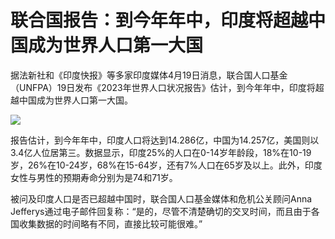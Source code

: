 # 联合国报告：到今年年中，印度将超越中国成为世界人口第一大国

据法新社和《印度快报》等多家印度媒体4月19日消息，联合国人口基金（UNFPA）19日发布《2023年世界人口状况报告》估计，到今年年中，印度将超越中国成为世界人口第一大国。

![](https://inews.gtimg.com/om_bt/O6k9zrBvJYCOjLPZSqnQXSKqVQq5cLFCTtKUjNWeMbcIoAA/1000)

报告估计，到今年年中，印度人口将达到14.286亿，中国为14.257亿，美国则以3.4亿人位居第三。数据显示，印度25%的人口在0-14岁年龄段，18%在10-19岁，26%在10-24岁，68%在15-64岁，还有7%人口在65岁及以上。此外，印度女性与男性的预期寿命分别为是74和71岁。

被问及印度人口是否已超越中国时，联合国人口基金媒体和危机公关顾问Anna
Jefferys通过电子邮件回复称：“是的，尽管不清楚确切的交叉时间，而且由于各国收集数据的时间略有不同，直接比较可能很难。”

